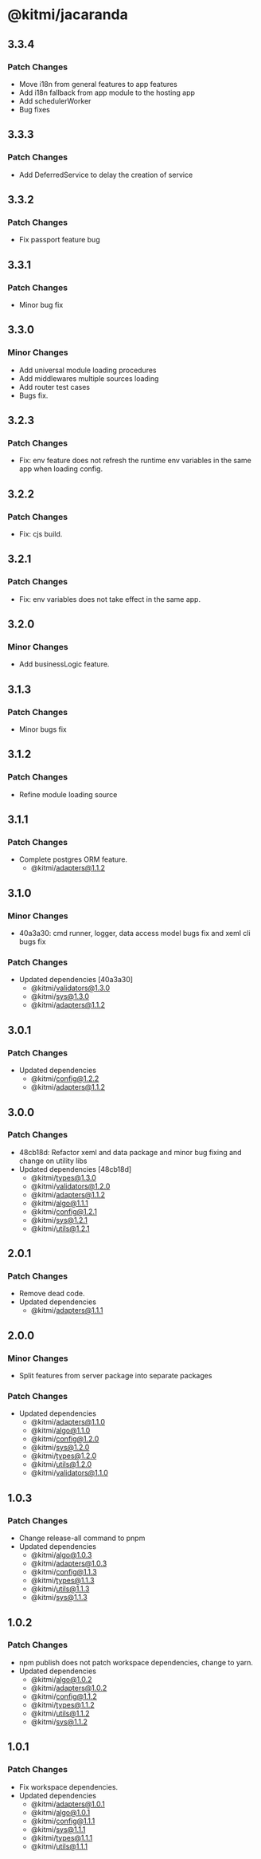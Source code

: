 # @kitmi/jacaranda

## 3.3.4

### Patch Changes

-   Move i18n from general features to app features
-   Add i18n fallback from app module to the hosting app
-   Add schedulerWorker
-   Bug fixes

## 3.3.3

### Patch Changes

-   Add DeferredService to delay the creation of service

## 3.3.2

### Patch Changes

-   Fix passport feature bug

## 3.3.1

### Patch Changes

-   Minor bug fix

## 3.3.0

### Minor Changes

-   Add universal module loading procedures
-   Add middlewares multiple sources loading
-   Add router test cases
-   Bugs fix.

## 3.2.3

### Patch Changes

-   Fix: env feature does not refresh the runtime env variables in the same app when loading config.

## 3.2.2

### Patch Changes

-   Fix: cjs build.

## 3.2.1

### Patch Changes

-   Fix: env variables does not take effect in the same app.

## 3.2.0

### Minor Changes

-   Add businessLogic feature.

## 3.1.3

### Patch Changes

-   Minor bugs fix

## 3.1.2

### Patch Changes

-   Refine module loading source

## 3.1.1

### Patch Changes

-   Complete postgres ORM feature.
    -   @kitmi/adapters@1.1.2

## 3.1.0

### Minor Changes

-   40a3a30: cmd runner, logger, data access model bugs fix and xeml cli bugs fix

### Patch Changes

-   Updated dependencies [40a3a30]
    -   @kitmi/validators@1.3.0
    -   @kitmi/sys@1.3.0
    -   @kitmi/adapters@1.1.2

## 3.0.1

### Patch Changes

-   Updated dependencies
    -   @kitmi/config@1.2.2
    -   @kitmi/adapters@1.1.2

## 3.0.0

### Patch Changes

-   48cb18d: Refactor xeml and data package and minor bug fixing and change on utility libs
-   Updated dependencies [48cb18d]
    -   @kitmi/types@1.3.0
    -   @kitmi/validators@1.2.0
    -   @kitmi/adapters@1.1.2
    -   @kitmi/algo@1.1.1
    -   @kitmi/config@1.2.1
    -   @kitmi/sys@1.2.1
    -   @kitmi/utils@1.2.1

## 2.0.1

### Patch Changes

-   Remove dead code.
-   Updated dependencies
    -   @kitmi/adapters@1.1.1

## 2.0.0

### Minor Changes

-   Split features from server package into separate packages

### Patch Changes

-   Updated dependencies
    -   @kitmi/adapters@1.1.0
    -   @kitmi/algo@1.1.0
    -   @kitmi/config@1.2.0
    -   @kitmi/sys@1.2.0
    -   @kitmi/types@1.2.0
    -   @kitmi/utils@1.2.0
    -   @kitmi/validators@1.1.0

## 1.0.3

### Patch Changes

-   Change release-all command to pnpm
-   Updated dependencies
    -   @kitmi/algo@1.0.3
    -   @kitmi/adapters@1.0.3
    -   @kitmi/config@1.1.3
    -   @kitmi/types@1.1.3
    -   @kitmi/utils@1.1.3
    -   @kitmi/sys@1.1.3

## 1.0.2

### Patch Changes

-   npm publish does not patch workspace dependencies, change to yarn.
-   Updated dependencies
    -   @kitmi/algo@1.0.2
    -   @kitmi/adapters@1.0.2
    -   @kitmi/config@1.1.2
    -   @kitmi/types@1.1.2
    -   @kitmi/utils@1.1.2
    -   @kitmi/sys@1.1.2

## 1.0.1

### Patch Changes

-   Fix workspace dependencies.
-   Updated dependencies
    -   @kitmi/adapters@1.0.1
    -   @kitmi/algo@1.0.1
    -   @kitmi/config@1.1.1
    -   @kitmi/sys@1.1.1
    -   @kitmi/types@1.1.1
    -   @kitmi/utils@1.1.1
